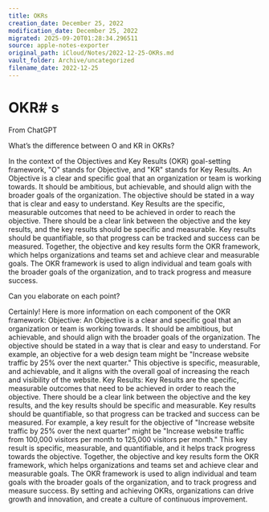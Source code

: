 ```yaml
---
title: OKRs
creation_date: December 25, 2022
modification_date: December 25, 2022
migrated: 2025-09-20T01:28:34.296511
source: apple-notes-exporter
original_path: iCloud/Notes/2022-12-25-OKRs.md
vault_folder: Archive/uncategorized
filename_date: 2022-12-25
---
```



# OKR# s

From ChatGPT

What’s the difference between O and KR in OKRs?

In the context of the Objectives and Key Results (OKR) goal-setting framework, "O" stands for Objective, and "KR" stands for Key Results.
An Objective is a clear and specific goal that an organization or team is working towards. It should be ambitious, but achievable, and should align with the broader goals of the organization. The objective should be stated in a way that is clear and easy to understand.
Key Results are the specific, measurable outcomes that need to be achieved in order to reach the objective. There should be a clear link between the objective and the key results, and the key results should be specific and measurable. Key results should be quantifiable, so that progress can be tracked and success can be measured.
Together, the objective and key results form the OKR framework, which helps organizations and teams set and achieve clear and measurable goals. The OKR framework is used to align individual and team goals with the broader goals of the organization, and to track progress and measure success.

Can you elaborate on each point?

Certainly! Here is more information on each component of the OKR framework:
Objective: An Objective is a clear and specific goal that an organization or team is working towards. It should be ambitious, but achievable, and should align with the broader goals of the organization. The objective should be stated in a way that is clear and easy to understand. For example, an objective for a web design team might be "Increase website traffic by 25% over the next quarter." This objective is specific, measurable, and achievable, and it aligns with the overall goal of increasing the reach and visibility of the website.
Key Results: Key Results are the specific, measurable outcomes that need to be achieved in order to reach the objective. There should be a clear link between the objective and the key results, and the key results should be specific and measurable. Key results should be quantifiable, so that progress can be tracked and success can be measured. For example, a key result for the objective of "Increase website traffic by 25% over the next quarter" might be "Increase website traffic from 100,000 visitors per month to 125,000 visitors per month." This key result is specific, measurable, and quantifiable, and it helps track progress towards the objective.
Together, the objective and key results form the OKR framework, which helps organizations and teams set and achieve clear and measurable goals. The OKR framework is used to align individual and team goals with the broader goals of the organization, and to track progress and measure success. By setting and achieving OKRs, organizations can drive growth and innovation, and create a culture of continuous improvement.
